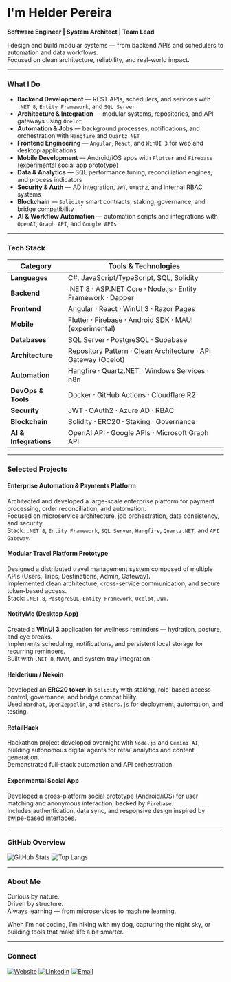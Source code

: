 # I'm Helder Pereira

**Software Engineer | System Architect | Team Lead**

I design and build modular systems — from backend APIs and schedulers to automation and data workflows.  
Focused on clean architecture, reliability, and real-world impact.

---

### What I Do
- **Backend Development** — REST APIs, schedulers, and services with `.NET 8`, `Entity Framework`, and `SQL Server`
- **Architecture & Integration** — modular systems, repositories, and API gateways using `Ocelot`
- **Automation & Jobs** — background processes, notifications, and orchestration with `Hangfire` and `Quartz.NET`
- **Frontend Engineering** — `Angular`, `React`, and `WinUI 3` for web and desktop applications
- **Mobile Development** — Android/iOS apps with `Flutter` and `Firebase` (experimental social app prototype)
- **Data & Analytics** — SQL performance tuning, reconciliation engines, and process indicators
- **Security & Auth** — AD integration, `JWT`, `OAuth2`, and internal RBAC systems
- **Blockchain** — `Solidity` smart contracts, staking, governance, and bridge compatibility
- **AI & Workflow Automation** — automation scripts and integrations with `OpenAI`, `Graph API`, and `Google APIs`

---

### Tech Stack

| Category | Tools & Technologies |
|-----------|----------------------|
| **Languages** | C#, JavaScript/TypeScript, SQL, Solidity |
| **Backend** | .NET 8 · ASP.NET Core · Node.js · Entity Framework · Dapper |
| **Frontend** | Angular · React · WinUI 3 · Razor Pages |
| **Mobile** | Flutter · Firebase · Android SDK · MAUI (experimental) |
| **Databases** | SQL Server · PostgreSQL · Supabase |
| **Architecture** | Repository Pattern · Clean Architecture · API Gateway (Ocelot) |
| **Automation** | Hangfire · Quartz.NET · Windows Services · n8n |
| **DevOps & Tools** | Docker · GitHub Actions · Cloudflare R2 |
| **Security** | JWT · OAuth2 · Azure AD · RBAC |
| **Blockchain** | Solidity · ERC20 · Staking · Governance |
| **AI & Integrations** | OpenAI API · Google APIs · Microsoft Graph API |

---

### Selected Projects

#### Enterprise Automation & Payments Platform
Architected and developed a large-scale enterprise platform for payment processing, order reconciliation, and automation.  
Focused on microservice architecture, job orchestration, data consistency, and security.  
Stack: `.NET 8`, `Entity Framework`, `SQL Server`, `Hangfire`, `Quartz.NET`, and `API Gateway`.

#### Modular Travel Platform Prototype
Designed a distributed travel management system composed of multiple APIs (Users, Trips, Destinations, Admin, Gateway).  
Implemented clean architecture, cross-service communication, and secure token-based access.  
Stack: `.NET 8`, `PostgreSQL`, `Entity Framework`, `Ocelot`, `JWT`.

#### NotifyMe (Desktop App)
Created a **WinUI 3** application for wellness reminders — hydration, posture, and eye breaks.  
Implements scheduling, notifications, and persistent local storage for recurring reminders.  
Built with `.NET 8`, `MVVM`, and system tray integration.

#### Helderium / Nekoin
Developed an **ERC20 token** in `Solidity` with staking, role-based access control, governance, and bridge compatibility.  
Used `Hardhat`, `OpenZeppelin`, and `Ethers.js` for deployment, automation, and testing.

#### RetailHack
Hackathon project developed overnight with `Node.js` and `Gemini AI`, building autonomous digital agents for retail analytics and content generation.  
Demonstrated full-stack automation and API orchestration.

#### Experimental Social App
Developed a cross-platform social prototype (Android/iOS) for user matching and anonymous interaction, backed by `Firebase`.  
Includes authentication, data sync, and responsive design inspired by swipe-based interfaces.

---

### GitHub Overview
![GitHub Stats](https://github-readme-stats.vercel.app/api?username=hplive&show_icons=true&count_private=true&include_all_commits=true&theme=github_dark)
![Top Langs](https://github-readme-stats.vercel.app/api/top-langs/?username=hplive&layout=compact&theme=github_dark)

---

### About Me
Curious by nature.  
Driven by structure.  
Always learning — from microservices to machine learning.  

When I’m not coding, I’m hiking with my dog, capturing the night sky, or building tools that make life a bit smarter.

---

### Connect
[![Website](https://img.shields.io/badge/Website-helderpereira.dev-000000?style=flat&logo=vercel)](https://helderpereira.dev)
[![LinkedIn](https://img.shields.io/badge/LinkedIn-Helder%20Pereira-0077B5?style=flat&logo=linkedin)](https://linkedin.com/in/helderpereira)
[![Email](https://img.shields.io/badge/Email-hplive%40hotmail.com-1a1a1a?style=flat&logo=gmail)](mailto:hplive@hotmail.com)
